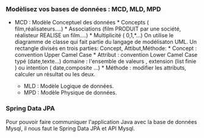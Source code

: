### Modèlisez vos bases de données : MCD, MLD, MPD
- MCD : Modèle Conceptuel des données
      * Concepts ( film,réalisateurs....)
      * Associations (film PRODUIT par une société, réalisteur REALISE un film....)
      * Multiplicité ( 0,1,*...)
  On utilise le diagramme de classe qui fait partie du langage de modélisaton UML.
  Un rectangle divisés en trois parties: Concept, Attibut,Méthode:
      * Concept : convention Upper Camel Case
      * Attribut : convention Lower Camel Case
                  typé (date,texte...)
                  domaine : l'ensemble de valeurs , extension (list finie )  ou intention ( date,composite ...)
      * Méthode : modifier les attributs, calculer un résultat ou les deux.
                  
                   
    
    
    - MLD : Modèle Logique  de données.
    - MPD : Modèle Physique de données.

### Spring Data JPA
Pour pouvoir faire communiquer l'application Java avec la base de données Mysql, il nous faut 
le Spring Data JPA et API Mysql.


